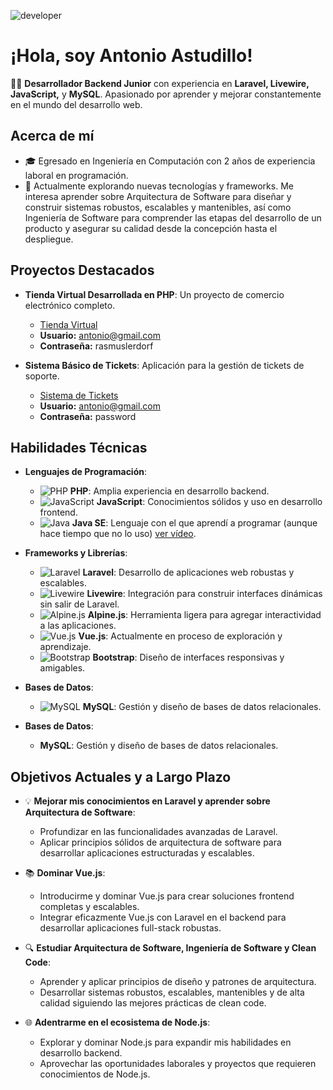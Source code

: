 
![developer](https://user-images.githubusercontent.com/58786364/170402930-f4618960-4db2-43f3-8291-ff50427ac330.gif)



# ¡Hola, soy Antonio Astudillo!

👨‍💻 **Desarrollador Backend Junior** con experiencia en **Laravel, Livewire, JavaScript,** y **MySQL**. Apasionado por aprender y mejorar constantemente en el mundo del desarrollo web.

## Acerca de mí
- 🎓 Egresado en Ingeniería en Computación con 2 años de experiencia laboral en programación.
- 🌱 Actualmente explorando nuevas tecnologías y frameworks. Me interesa aprender sobre Arquitectura de Software para diseñar y construir sistemas robustos, escalables y mantenibles, así como Ingeniería de Software para comprender las etapas del desarrollo de un producto y asegurar su calidad desde la concepción hasta el despliegue.


## Proyectos Destacados

- **Tienda Virtual Desarrollada en PHP**: Un proyecto de comercio electrónico completo.
  - [Tienda Virtual](https://www.antonioastudillo.com/)
  - **Usuario:** antonio@gmail.com
  - **Contraseña:** rasmuslerdorf

- **Sistema Básico de Tickets**: Aplicación para la gestión de tickets de soporte.
  - [Sistema de Tickets](https://ajjacacsbro.tech/)
  - **Usuario:** antonio@gmail.com
  - **Contraseña:** password



## Habilidades Técnicas

- **Lenguajes de Programación**:
  - ![PHP](https://img.shields.io/badge/-PHP-%23222222?logo=php&logoColor=white) **PHP**: Amplia experiencia en desarrollo backend.
  - ![JavaScript](https://img.shields.io/badge/-JavaScript-%232F8CFF?logo=javascript&logoColor=white) **JavaScript**: Conocimientos sólidos y uso en desarrollo frontend.
  - ![Java](https://img.shields.io/badge/-Java-%23F7DF1E?logo=java&logoColor=white) **Java SE**: Lenguaje con el que aprendí a programar (aunque hace tiempo que no lo uso) [ver vídeo](https://www.youtube.com/watch?v=xFOCY21EW1g).

- **Frameworks y Librerías**:
  - ![Laravel](https://img.shields.io/badge/-Laravel-%23FF2D20?logo=laravel&logoColor=white) **Laravel**: Desarrollo de aplicaciones web robustas y escalables.
  - ![Livewire](https://img.shields.io/badge/-Livewire-%23F1F5F9?logo=livewire&logoColor=black) **Livewire**: Integración para construir interfaces dinámicas sin salir de Laravel.
  - ![Alpine.js](https://img.shields.io/badge/-Alpine.js-%230a8fcd?logo=alpine&logoColor=white) **Alpine.js**: Herramienta ligera para agregar interactividad a las aplicaciones.
  - ![Vue.js](https://img.shields.io/badge/-Vue.js-%234FC08D?logo=vue.js&logoColor=white) **Vue.js**: Actualmente en proceso de exploración y aprendizaje.
  - ![Bootstrap](https://img.shields.io/badge/-Bootstrap-%237A3B5C?logo=bootstrap&logoColor=white) **Bootstrap**: Diseño de interfaces responsivas y amigables.

- **Bases de Datos**:
  - ![MySQL](https://img.shields.io/badge/-MySQL-%2300f?logo=mysql&logoColor=white) **MySQL**: Gestión y diseño de bases de datos relacionales.


- **Bases de Datos**:
  - **MySQL**: Gestión y diseño de bases de datos relacionales.



## Objetivos Actuales y a Largo Plazo

- 💡 **Mejorar mis conocimientos en Laravel y aprender sobre Arquitectura de Software**:
  - Profundizar en las funcionalidades avanzadas de Laravel.
  - Aplicar principios sólidos de arquitectura de software para desarrollar aplicaciones estructuradas y escalables.

- 📚 **Dominar Vue.js**:
  - Introducirme y dominar Vue.js para crear soluciones frontend completas y escalables.
  - Integrar eficazmente Vue.js con Laravel en el backend para desarrollar aplicaciones full-stack robustas.

- 🔍 **Estudiar Arquitectura de Software, Ingeniería de Software y Clean Code**:
  - Aprender y aplicar principios de diseño y patrones de arquitectura.
  - Desarrollar sistemas robustos, escalables, mantenibles y de alta calidad siguiendo las mejores prácticas de clean code.

- 🌐 **Adentrarme en el ecosistema de Node.js**:
  - Explorar y dominar Node.js para expandir mis habilidades en desarrollo backend.
  - Aprovechar las oportunidades laborales y proyectos que requieren conocimientos de Node.js.






